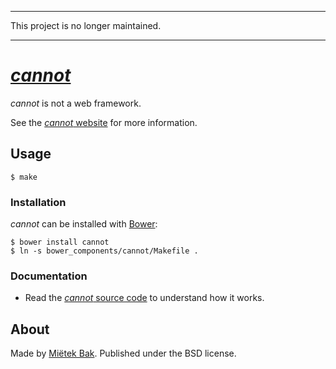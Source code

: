 -------------------------------------------------------------------------------

This project is no longer maintained.

-------------------------------------------------------------------------------


[_cannot_](https://cannot.mietek.io/)
=====================================

_cannot_ is not a web framework.

See the [_cannot_ website](https://cannot.mietek.io/) for more information.


Usage
-----

```
$ make
```


### Installation

_cannot_ can be installed with [Bower](http://bower.io/):

```
$ bower install cannot
$ ln -s bower_components/cannot/Makefile .
```


### Documentation

- Read the [_cannot_ source code](https://github.com/mietek/cannot) to understand how it works.


About
-----

Made by [Miëtek Bak](https://mietek.io/).  Published under the BSD license.
